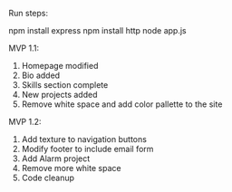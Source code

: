Run steps:

npm install express
npm install http
node app.js

MVP 1.1:
1. Homepage modified 
2. Bio added 
3. Skills section complete
4. New projects added
5. Remove white space and add color pallette to the site

MVP 1.2:
1. Add texture to navigation buttons
2. Modify footer to include email form
3. Add Alarm project
4. Remove more white space
5. Code cleanup